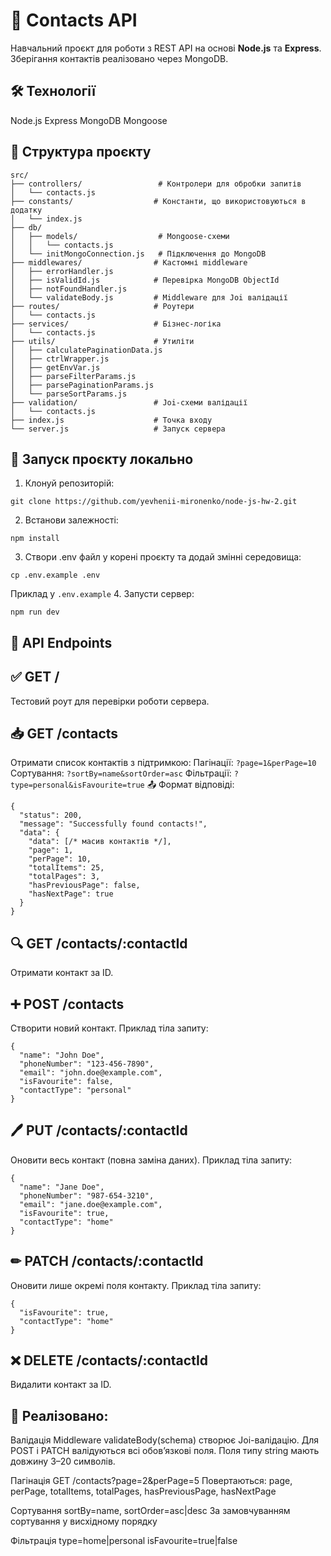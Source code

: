 # 📇 Contacts API

Навчальний проєкт для роботи з REST API на основі **Node.js** та **Express**. Зберігання контактів реалізовано через MongoDB.

## 🛠 Технології
Node.js
Express
MongoDB
Mongoose

## 📁 Структура проєкту
```
src/
├── controllers/                 # Контролери для обробки запитів
│   └── contacts.js
├── constants/                  # Константи, що використовуються в додатку
│   └── index.js
├── db/
│   ├── models/                  # Mongoose-схеми
│   │   └── contacts.js
│   └── initMongoConnection.js   # Підключення до MongoDB
├── middlewares/                # Кастомні middleware
│   ├── errorHandler.js
│   ├── isValidId.js            # Перевірка MongoDB ObjectId
│   ├── notFoundHandler.js
│   └── validateBody.js         # Middleware для Joi валідації
├── routes/                     # Роутери
│   └── contacts.js
├── services/                   # Бізнес-логіка
│   └── contacts.js
├── utils/                      # Утиліти
│   ├── calculatePaginationData.js
│   ├── ctrlWrapper.js
│   ├── getEnvVar.js
│   ├── parseFilterParams.js
│   ├── parsePaginationParams.js
│   └── parseSortParams.js
├── validation/                 # Joi-схеми валідації
│   └── contacts.js
├── index.js                    # Точка входу
└── server.js                   # Запуск сервера
```
## 🚀 Запуск проєкту локально

1. Клонуй репозиторій:
```
git clone https://github.com/yevhenii-mironenko/node-js-hw-2.git
```
2. Встанови залежності:
```
npm install
```
3. Створи .env файл у корені проєкту та додай змінні середовища:
```
cp .env.example .env
```
Приклад у `.env.example`
4. Запусти сервер:
```
npm run dev
```

## 📮 API Endpoints

## ✅ GET /
Тестовий роут для перевірки роботи сервера.

## 📥 GET /contacts
Отримати список контактів з підтримкою:
Пагінації: ``?page=1&perPage=10``
Сортування: ``?sortBy=name&sortOrder=asc``
Фільтрації: ``?type=personal&isFavourite=true``
📤 Формат відповіді:
```
{
  "status": 200,
  "message": "Successfully found contacts!",
  "data": {
    "data": [/* масив контактів */],
    "page": 1,
    "perPage": 10,
    "totalItems": 25,
    "totalPages": 3,
    "hasPreviousPage": false,
    "hasNextPage": true
  }
}
```
## 🔍 GET /contacts/:contactId
Отримати контакт за ID.

## ➕ POST /contacts
Створити новий контакт.
Приклад тіла запиту:
```
{
  "name": "John Doe",
  "phoneNumber": "123-456-7890",
  "email": "john.doe@example.com",
  "isFavourite": false,
  "contactType": "personal"
}
```

## 🖊 PUT /contacts/:contactId
Оновити весь контакт (повна заміна даних).
Приклад тіла запиту:
```
{
  "name": "Jane Doe",
  "phoneNumber": "987-654-3210",
  "email": "jane.doe@example.com",
  "isFavourite": true,
  "contactType": "home"
}
```

## ✏ PATCH /contacts/:contactId
Оновити лише окремі поля контакту.
Приклад тіла запиту:
```
{
  "isFavourite": true,
  "contactType": "home"
}
```

## ❌ DELETE /contacts/:contactId
Видалити контакт за ID.


## 🧪 Реалізовано:
Валідація
Middleware validateBody(schema) створює Joi-валідацію.
Для POST і PATCH валідуються всі обов’язкові поля.
Поля типу string мають довжину 3–20 символів.

Пагінація
GET /contacts?page=2&perPage=5
Повертаються: page, perPage, totalItems, totalPages, hasPreviousPage, hasNextPage

Сортування
sortBy=name, sortOrder=asc|desc
За замовчуванням сортування у висхідному порядку

Фільтрація
type=home|personal
isFavourite=true|false

